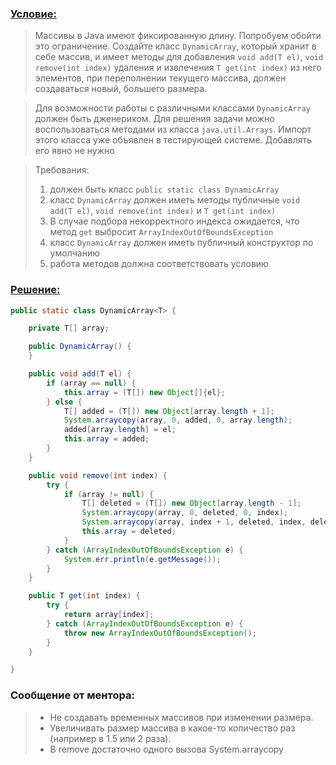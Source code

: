 ### [Условие:]()

>Массивы в Java имеют фиксированную длину. Попробуем обойти это ограничение. 
Создайте класс `DynamicArray`, который хранит в себе массив, и имеет методы для 
добавления `void add(T el)`, `void remove(int index)` удаления и извлечения `T get(int index)` 
из него элементов, при переполнении текущего массива, 
должен создаваться новый, большего размера.

>Для возможности работы с различными классами `DynamicArray` должен быть дженериком. 
Для решения задачи можно воспользоваться методами из класса `java.util.Arrays`. 
Импорт этого класса уже объявлен в тестирующей системе. Добавлять его явно не нужно

>Требования:
>1. должен быть класс `public static class DynamicArray`
>2. класс `DynamicArray` должен иметь методы публичные `void add(T el)`, `void remove(int index)` и `T get(int index)`
>3. В случае подбора некорректного индекса ожидается, что метод `get` выбросит `ArrayIndexOutOfBoundsException`
>4. класс `DynamicArray` должен иметь публичный конструктор по умолчанию
>5. работа методов должна соответствовать условию

### [Решение:]()
```java
public static class DynamicArray<T> {

    private T[] array;

    public DynamicArray() {
    }

    public void add(T el) {
        if (array == null) {
            this.array = (T[]) new Object[]{el};
        } else {
            T[] added = (T[]) new Object[array.length + 1];
            System.arraycopy(array, 0, added, 0, array.length);
            added[array.length] = el;
            this.array = added;
        }
    }

    public void remove(int index) {
        try {
            if (array != null) {
                T[] deleted = (T[]) new Object[array.length - 1];
                System.arraycopy(array, 0, deleted, 0, index);
                System.arraycopy(array, index + 1, deleted, index, deleted.length - index);
                this.array = deleted;
            }
        } catch (ArrayIndexOutOfBoundsException e) {
            System.err.println(e.getMessage());
        }
    }

    public T get(int index) {
        try {
            return array[index];
        } catch (ArrayIndexOutOfBoundsException e) {
            throw new ArrayIndexOutOfBoundsException();
        }
    }

}
```
### Сообщение от ментора:
>- Не создавать временных массивов при изменении размера.  
>- Увеличивать размер массива в какое-то количество раз (например в 1.5 или 2 раза).  
>- В remove достаточно одного вызова System.arraycopy
